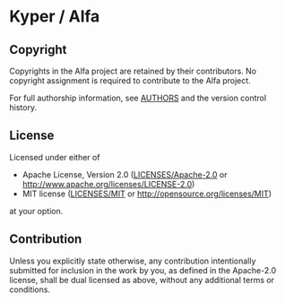 <!---
SPDX-FileCopyrightText: © 2022 The Alfa Authors <https://github.com/kyper-io/alfa/blob/913e3afe4177a9846b55c7c28c3f43a304736656/AUTHORS>

SPDX-License-Identifier: Apache-2.0 OR MIT
-->

# Kyper / Alfa

## Copyright

Copyrights in the Alfa project are retained by their contributors. No
copyright assignment is required to contribute to the Alfa project.

For full authorship information, see [AUTHORS](AUTHORS) and the version control history.

## License

Licensed under either of

 * Apache License, Version 2.0
   ([LICENSES/Apache-2.0](LICENSES/Apache-2.0.txt) or http://www.apache.org/licenses/LICENSE-2.0)
 * MIT license
   ([LICENSES/MIT](LICENSES/MIT.txt) or http://opensource.org/licenses/MIT)

at your option.

## Contribution

Unless you explicitly state otherwise, any contribution intentionally submitted
for inclusion in the work by you, as defined in the Apache-2.0 license, shall be
dual licensed as above, without any additional terms or conditions.